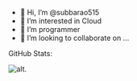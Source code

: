 - 👋 Hi, I’m @subbarao515
- 👀 I’m interested in Cloud
- 🌱 I’m  programmer
- 💞️ I’m looking to collaborate on ...

GitHub Stats:
<!---
subbarao515/subbarao515 is a ✨ special ✨ repository because its `README.md` (this file) appears on your GitHub profile.
You can click the Preview link to take a look at your changes.
--->

![alt](https://github-readme-stats.vercel.app/api?username=subbarao515&theme=vue-dark&show_icons=true&hide_border=true&count_private=true).

